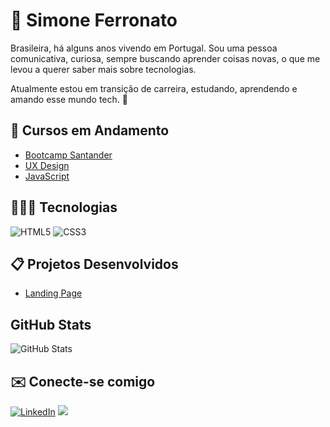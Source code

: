 # 💫 Simone Ferronato

Brasileira, há alguns anos vivendo em Portugal.
Sou uma pessoa comunicativa, curiosa, sempre buscando aprender coisas novas, o que me levou a querer saber mais sobre tecnologias.

Atualmente estou em transição de carreira, estudando, aprendendo e amando esse mundo tech. 🚀

## 📒 Cursos em Andamento
- [Bootcamp Santander](https://web.dio.me/track/santander-bootcamp-2023-backend-java)
- [UX Design](https://www.coursera.org/professional-certificates/google-ux-design)
- [JavaScript](https://www.estudonauta.com/)

## 🧑🏽‍💻 Tecnologias
![HTML5](https://img.shields.io/badge/HTML5-000?style=for-the-badge&logo=html5)
![CSS3](https://img.shields.io/badge/CSS3-000?style=for-the-badge&logo=css3&logoColor=264CE4)

## 📋 Projetos Desenvolvidos
- [Landing Page](https://simoneferronato.github.io/landing-page/)
## GitHub Stats
![GitHub Stats](https://github-readme-stats.vercel.app/api?username=simoneferronato&repo=dio-lab-open-source&bg_color=000&border_color=30A3DC&show_icons=true&icon_color=30A3DC&text_color=FFF&hide_title=true&hide=stars)
## ✉️ Conecte-se comigo
[![LinkedIn](https://img.shields.io/badge/LinkedIn-000?style=for-the-badge&logo=linkedin&logoColor=0E76A8)](https://www.linkedin.com/in/simone-regina-ferronato-couto-539737134/)
<a href =  "mailto:simoneferronato0221@gmail.com"><img src="https://img.shields.io/badge/Gmail-D14836?style=for-the-badge&logo=gmail&logoColor=white" target="_blank"> </a>

